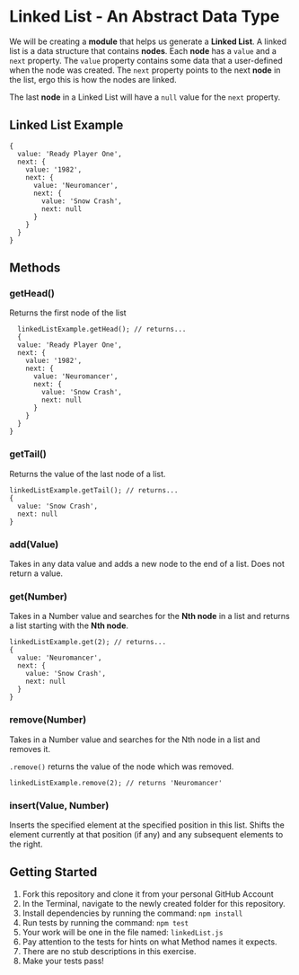 # Linked List - An Abstract Data Type

We will be creating a **module** that helps us generate a **Linked List**. A linked list is a data structure that contains **nodes**. Each **node** has a `value` and a `next` property. The `value` property contains some data that a user-defined when the node was created. The `next` property points to the next **node** in the list, ergo this is how the nodes are linked.

The last **node** in a Linked List will have a `null` value for the `next` property.

## Linked List Example

    {
      value: 'Ready Player One',
      next: {
        value: '1982',
        next: {
          value: 'Neuromancer',
          next: {
            value: 'Snow Crash',
            next: null
          }
        }
      }
    }

## Methods

### getHead()
Returns the first node of the list

      linkedListExample.getHead(); // returns...
      {
      value: 'Ready Player One',
      next: {
        value: '1982',
        next: {
          value: 'Neuromancer',
          next: {
            value: 'Snow Crash',
            next: null
          }
        }
      }
    }

### getTail()
Returns the value of the last node of a list.

    linkedListExample.getTail(); // returns...
    {
      value: 'Snow Crash',
      next: null
    }


### add(Value)
Takes in any data value and adds a new node to the end of a list. Does not return a value.


### get(Number)
Takes in a Number value and searches for the **Nth node** in a list and returns a list starting with the **Nth node**.

    linkedListExample.get(2); // returns...
    {
      value: 'Neuromancer',
      next: {
        value: 'Snow Crash',
        next: null
      }
    }

### remove(Number)
Takes in a Number value and searches for the Nth node in a list and removes it.

`.remove()` returns the value of the node which was removed.

    linkedListExample.remove(2); // returns 'Neuromancer'

### insert(Value, Number)
Inserts the specified element at the specified position in this list. Shifts the element currently at that position (if any) and any subsequent elements to the right.

## Getting Started
1. Fork this repository and clone it from your personal GitHub Account
1. In the Terminal, navigate to the newly created folder for this repository.
1. Install dependencies by running the command: `npm install`
1. Run tests by running the command: `npm test`
1. Your work will be one in the file named: `linkedList.js`
1. Pay attention to the tests for hints on what Method names it expects.
1. There are no stub descriptions in this exercise.
1. Make your tests pass!